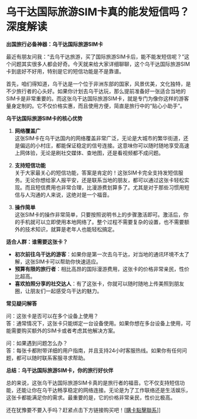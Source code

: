 # 乌干达国际旅游SIM卡真的能发短信吗？深度解读

**出国旅行必备神器：乌干达国际旅游SIM卡**

最近有朋友问我：“去乌干达旅游，买了国际旅游SIM卡后，能不能发短信呢？”这个问题其实很多人都会好奇。今天就来给大家详细聊聊，这个乌干达国际旅游SIM卡到底好不好用，特别是它的短信功能是不是靠谱。

首先，咱们得知道，乌干达是一个位于非洲东部的国家，风景优美，文化独特，是不少旅行者的心头好。如果你计划去乌干达玩，那么提前准备好一张适合当地的SIM卡是非常重要的。而这张乌干达国际旅游SIM卡，就是专门为像你这样的游客量身定制的。它不仅价格实惠，而且使用方便，简直是旅行中的“贴心小助手”。

**乌干达国际旅游SIM卡的核心优势**

1. **网络覆盖广**  
   这张SIM卡在乌干达国内的网络覆盖非常广泛，无论是大城市的繁华街道，还是偏远的小村庄，都能保证稳定的信号连接。这意味你可以随时随地享受高速上网体验，无论是刷社交媒体、查地图，还是看视频都不成问题。

2. **支持短信功能**  
   关于大家最关心的短信功能，答案是肯定的！这张SIM卡完全支持发短信服务。无论你想给家人报平安，还是联系当地的朋友，都可以通过这张卡轻松实现。而且短信费用也非常合理，比漫游费划算多了。尤其是对于那些习惯用短信与人沟通的人来说，这绝对是一个福音。

3. **操作简单**  
   这张SIM卡的操作非常简单，只要按照说明书上的步骤激活即可。激活后，你的手机就可以立即使用本地网络了。整个过程不需要复杂的设置，也不需要额外的技术知识，就算是老年人也能轻松搞定。

**适合人群：谁需要这张卡？**

- **初次前往乌干达的游客**：如果你是第一次去乌干达，对当地的通讯环境不太了解，这张SIM卡可以帮助你快速适应。
- **预算有限的旅行者**：相比高昂的国际漫游费用，这张卡的价格非常亲民，性价比超高。
- **喜欢拍照分享的社交达人**：有了这张卡，你就可以随时随地上传美照到朋友圈，让朋友们一起感受乌干达的魅力。

**常见疑问解答**

问：这张卡是否可以在多个设备上使用？  
答：通常情况下，这张卡只能绑定一台设备使用。如果你想在多台设备上使用，可能需要购买额外的SIM卡或者考虑其他解决方案。

问：如果遇到问题怎么办？  
答：每张卡都附带详细的用户指南，并且支持24小时客服热线。如果你有任何问题，都可以随时联系客服寻求帮助。

**总结：乌干达国际旅游SIM卡，你的旅行好伙伴**

总的来说，这张乌干达国际旅游SIM卡真的是旅行者的福音。它不仅支持短信功能，还能让你在乌干达畅享稳定的网络连接。无论是为了工作联络还是生活娱乐，这张卡都能满足你的需求。最重要的是，它的价格非常亲民，性价比极高。

还在犹豫要不要入手吗？赶紧点击下方链接购买吧！[[購卡點擊聯系](https://t.me/s/esim1088)]]